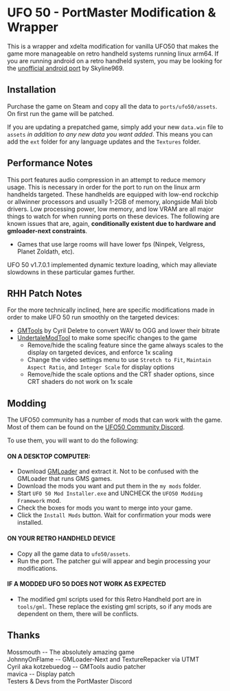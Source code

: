 # UFO 50 - PortMaster Modification & Wrapper
This is a wrapper and xdelta modification for vanilla UFO50 that makes the game more manageable on retro handheld systems running linux arm64. If you are running android on a retro handheld system, you may be looking for the [unofficial android port](https://github.com/Skyline969/UFO50AndroidUnofficial) by Skyline969.

## Installation
Purchase the game on Steam and copy all the data to `ports/ufo50/assets`. On first run the game will be patched.

If you are updating a prepatched game, simply add your new `data.win` file to `assets` *in addition to any new data you want added*. This means you can add the `ext` folder for any language updates and the `Textures` folder.

## Performance Notes
This port features audio compression in an attempt to reduce memory usage. This is necessary in order for the port to run on the linux arm handhelds targeted. These handhelds are equipped with low-end rockchip or allwinner processors and usually 1-2GB of memory, alongside Mali blob drivers. Low processing power, low memory, and low VRAM are all major things to watch for when running ports on these devices. The following are known issues that are, again, **conditionally existent due to hardware and gmloader-next constraints**.

- Games that use large rooms will have lower fps (Ninpek, Velgress, Planet Zoldath, etc).

UFO 50 v1.7.0.1 implemented dynamic texture loading, which may alleviate slowdowns in these particular games further.

## RHH Patch Notes
For the more technically inclined, here are specific modifications made in order to make UFO 50 run smoothly on the targeted devices:

- [GMTools](https://github.com/cdeletre/gmtools) by Cyril Deletre to convert WAV to OGG and lower their bitrate
- [UndertaleModTool](https://github.com/UnderminersTeam/UndertaleModTool) to make some specific changes to the game
    - Remove/hide the scaling feature since the game always scales to the display on targeted devices, and enforce 1x scaling
    - Change the video settings menu to use `Stretch to Fit`, `Maintain Aspect Ratio`, and `Integer Scale` for display options
    - Remove/hide the scale options and the CRT shader options, since CRT shaders do not work on 1x scale
    
## Modding
The UFO50 community has a number of mods that can work with the game. Most of them can be found on the [UFO50 Community Discord](https://50games.fans).

To use them, you will want to do the following:

#### ON A DESKTOP COMPUTER:
- Download [GMLoader](https://github.com/phil-macrocheira/GMLoader-UFO50) and extract it. Not to be confused with the GMLoader that runs GMS games.
- Download the mods you want and put them in the `my mods` folder.
- Start `UFO 50 Mod Installer.exe` and UNCHECK the `UFO50 Modding Framework` mod.
- Check the boxes for mods you want to merge into your game.
- Click the `Install Mods` button. Wait for confirmation your mods were installed.

#### ON YOUR RETRO HANDHELD DEVICE
- Copy all the game data to `ufo50/assets`.
- Run the port. The patcher gui will appear and begin processing your modifications.

#### IF A MODDED UFO 50 DOES NOT WORK AS EXPECTED
- The modified gml scripts used for this Retro Handheld port are in `tools/gml`. These replace the existing gml scripts, so if any mods are dependent on them, there will be conflicts.

## Thanks
Mossmouth -- The absolutely amazing game  
JohnnyOnFlame -- GMLoader-Next and TextureRepacker via UTMT  
Cyril aka kotzebuedog -- GMTools audio patcher  
mavica -- Display patch  
Testers & Devs from the PortMaster Discord